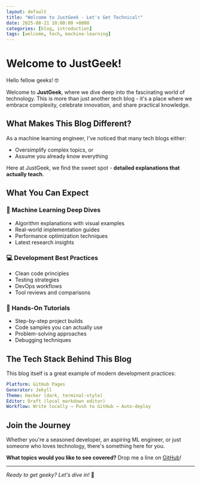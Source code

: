 ```yaml
---
layout: default
title: "Welcome to JustGeek - Let's Get Technical!"
date: 2025-08-21 10:00:00 +0000
categories: [blog, introduction]
tags: [welcome, tech, machine-learning]
---
```


# Welcome to JustGeek!

Hello fellow geeks! 🤓

Welcome to **JustGeek**, where we dive deep into the fascinating world of technology. This is more than just another tech blog - it's a place where we embrace complexity, celebrate innovation, and share practical knowledge.

## What Makes This Blog Different?

As a machine learning engineer, I've noticed that many tech blogs either:
- Oversimplify complex topics, or  
- Assume you already know everything

Here at JustGeek, we find the sweet spot - **detailed explanations that actually teach**.

## What You Can Expect

### 🧠 Machine Learning Deep Dives
- Algorithm explanations with visual examples
- Real-world implementation guides
- Performance optimization techniques
- Latest research insights

### 💻 Development Best Practices  
- Clean code principles
- Testing strategies
- DevOps workflows
- Tool reviews and comparisons

### 🔧 Hands-On Tutorials
- Step-by-step project builds
- Code samples you can actually use
- Problem-solving approaches
- Debugging techniques

## The Tech Stack Behind This Blog

This blog itself is a great example of modern development practices:

```yaml
Platform: GitHub Pages
Generator: Jekyll  
Theme: Hacker (dark, terminal-style)
Editor: Draft (local markdown editor)
Workflow: Write locally → Push to GitHub → Auto-deploy
```

## Join the Journey

Whether you're a seasoned developer, an aspiring ML engineer, or just someone who loves technology, there's something here for you.

**What topics would you like to see covered?** Drop me a line on [GitHub](https://github.com/ssime-git)!

---

*Ready to get geeky? Let's dive in!* 🚀